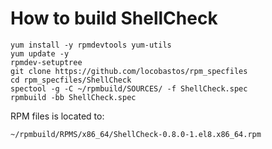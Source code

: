 # How to build ShellCheck

```shell
yum install -y rpmdevtools yum-utils
yum update -y
rpmdev-setuptree
git clone https://github.com/locobastos/rpm_specfiles
cd rpm_specfiles/ShellCheck
spectool -g -C ~/rpmbuild/SOURCES/ -f ShellCheck.spec
rpmbuild -bb ShellCheck.spec
```

RPM files is located to:

```
~/rpmbuild/RPMS/x86_64/ShellCheck-0.8.0-1.el8.x86_64.rpm
```
